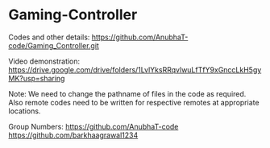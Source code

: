 # Gaming-Controller

Codes and other details:
https://github.com/AnubhaT-code/Gaming_Controller.git

Video demonstration:
https://drive.google.com/drive/folders/1LvlYksRRqvlwuLfTfY9xGnccLkH5gyMK?usp=sharing

Note:
We need to change the pathname of files in the code as required. 
Also remote codes need to be written for respective remotes at appropriate locations.

Group Numbers:
https://github.com/AnubhaT-code
https://github.com/barkhaagrawal1234
